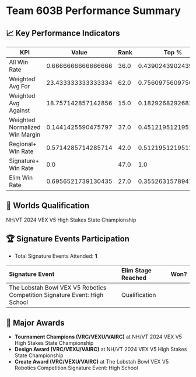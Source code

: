 # Team 603B Performance Summary

## 📈 Key Performance Indicators
| KPI | Value | Rank | Top % |
| --- | ----- | ---- | ----- |
| All Win Rate | 0.6666666666666666 | 36.0 | 0.43902439024390244 |
| Weighted Avg For | 23.433333333333334 | 62.0 | 0.7560975609756098 |
| Weighted Avg Against | 18.757142857142856 | 15.0 | 0.18292682926829268 |
| Weighted Normalized Win Margin | 0.1441425590475797 | 37.0 | 0.45121951219512196 |
| Regional+ Win Rate | 0.5714285714285714 | 42.0 | 0.5121951219512195 |
| Signature+ Win Rate | 0.0 | 47.0 | 1.0 |
| Elim Win Rate | 0.6956521739130435 | 27.0 | 0.35526315789473684 |


## 🎯 Worlds Qualification
NH/VT 2024 VEX V5 High Stakes State Championship

## 🏆 Signature Events Participation
- Total Signature Events Attended: **1**

| Signature Event | Elim Stage Reached | Won? |
|:----------------|:-------------------|:----|
| The Lobstah Bowl VEX V5 Robotics Competition Signature Event: High School | Qualification |  |


## 🥇 Major Awards
- **Tournament Champions (VRC/VEXU/VAIRC)** at NH/VT 2024 VEX V5 High Stakes State Championship
- **Design Award (VRC/VEXU/VAIRC)** at NH/VT 2024 VEX V5 High Stakes State Championship
- **Create Award (VRC/VEXU/VAIRC)** at The Lobstah Bowl VEX V5 Robotics Competition Signature Event: High School

